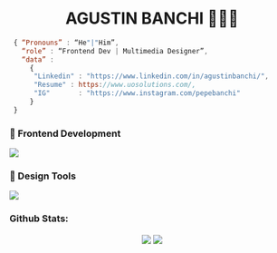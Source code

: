 
<div align="center">
<h1>AGUSTIN BANCHI 👨🏻‍💻
</div>

```js
 { “Pronouns” : “He"|"Him”,
   “role” : “Frontend Dev | Multimedia Designer”,
   “data” : 
     { 
      "Linkedin" : "https://www.linkedin.com/in/agustinbanchi/", 
      "Resume" : https://www.uosolutions.com/,
      "IG"       : "https://www.instagram.com/pepebanchi"
     }
 }

```


<h3>🚀 Frontend Development</h3>

 <p>
  <a href="#">
    <img src="https://skillicons.dev/icons?i=html,css,js,react,bootstrap,wordpress" />
  </a>
</p>
 
 
<h3>🎨 Design Tools</h3>

 <p>
  <a href="#">
    <img src="https://skillicons.dev/icons?i=ps,ae,pr,figma" />
  </a>
</p>


<h3>Github Stats:</h3>

<div align="center">
  <img align="center" src="https://github-readme-stats.vercel.app/api/top-langs/?username=agubanchi&show_icons=true&theme=merko" />


  <img align="center" src="https://github-readme-stats.vercel.app/api?username=agubanchi&show_icons=true&theme=merko" />
</div>


